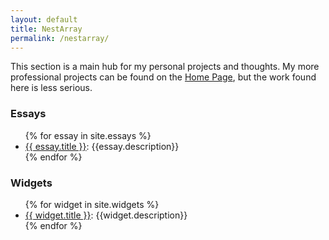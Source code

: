 ```yaml
---
layout: default
title: NestArray
permalink: /nestarray/
---
```


This section is a main hub for my personal projects and thoughts. My more professional projects can be found on the <a href="/">Home Page</a>, but the work found here is less serious.

### Essays

<ul>
  {% for essay in site.essays %}
    <li>
      <a href="{{ essay.url }}">{{ essay.title }}</a>: {{essay.description}}
    </li>
  {% endfor %}
</ul>

### Widgets

<ul>
  {% for widget in site.widgets %}
    <li>
      <a href="{{ widget.url }}">{{ widget.title }}</a>: {{widget.description}}
    </li>
  {% endfor %}
</ul>